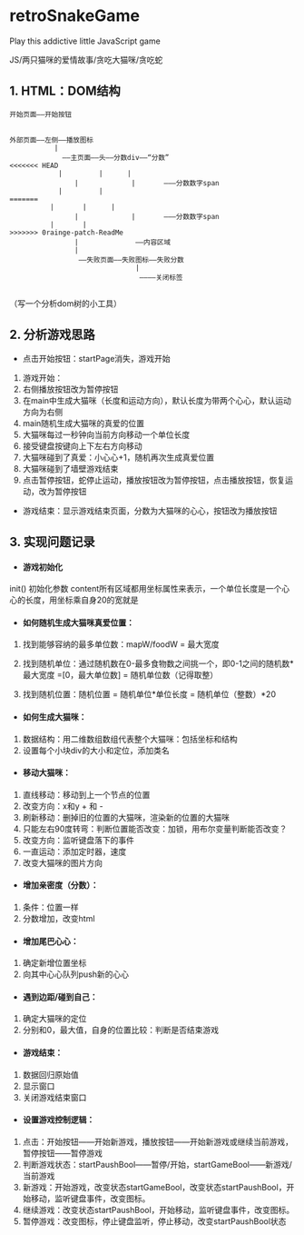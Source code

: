 # retroSnakeGame

Play this addictive little JavaScript game

JS/两只猫咪的爱情故事/贪吃大猫咪/贪吃蛇

## 1. HTML：DOM结构

```
开始页面——开始按钮


外部页面——左侧——播放图标
           |
             ——主页面——头——分数div——“分数”
<<<<<<< HEAD
	        |	      |	     |
                |             |       ———分数数字span
	        |	      |
=======
          |       |      |
                |             |       ———分数数字span
          |       |
>>>>>>> 0rainge-patch-ReadMe
                |              ——内容区域
                |
                 ——失败页面——失败图标——失败分数
                               |
                                ————关闭标签
                              
```

（写一个分析dom树的小工具）

## 2. 分析游戏思路

- 点击开始按钮：startPage消失，游戏开始 

1. 游戏开始：
2. 右侧播放按钮改为暂停按钮
3. 在main中生成大猫咪（长度和运动方向），默认长度为带两个心心，默认运动方向为右侧
4. main随机生成大猫咪的真爱的位置
5. 大猫咪每过一秒钟向当前方向移动一个单位长度
6. 接受键盘按键向上下左右方向移动
7. 大猫咪碰到了真爱：小心心+1，随机再次生成真爱位置
8. 大猫咪碰到了墙壁游戏结束
9. 点击暂停按钮，蛇停止运动，播放按钮改为暂停按钮，点击播放按钮，恢复运动，改为暂停按钮

- 游戏结束：显示游戏结束页面，分数为大猫咪的心心，按钮改为播放按钮

## 3. 实现问题记录

- #### 游戏初始化

init() 初始化参数
content所有区域都用坐标属性来表示，一个单位长度是一个心心的长度，用坐标乘自身20的宽就是

- #### 如何随机生成大猫咪真爱位置：

1. 找到能够容纳的最多单位数：mapW/foodW = 最大宽度

2. 找到随机单位：通过随机数在0-最多食物数之间挑一个，即0-1之间的随机数*最大宽度 =[0，最大单位数] = 随机单位数（记得取整）

3. 找到随机位置：随机位置 = 随机单位*单位长度 = 随机单位（整数）*20

- #### 如何生成大猫咪：

1. 数据结构：用二维数组数组代表整个大猫咪：包括坐标和结构
2. 设置每个小块div的大小和定位，添加类名

- #### 移动大猫咪：

1. 直线移动：移动到上一个节点的位置
2. 改变方向：x和y + 和 - 
3. 刷新移动：删掉旧的位置的大猫咪，渲染新的位置的大猫咪
4. 只能左右90度转弯：判断位置能否改变：加锁，用布尔变量判断能否改变？
5. 改变方向：监听键盘落下的事件
6. 一直运动：添加定时器，速度
7. 改变大猫咪的图片方向

-  #### 增加亲密度（分数）：

1. 条件：位置一样
2. 分数增加，改变html

-  #### 增加尾巴心心：

1. 确定新增位置坐标
2. 向其中心心队列push新的心心

-  #### 遇到边距/碰到自己：

1. 确定大猫咪的定位
2. 分别和0，最大值，自身的位置比较：判断是否结束游戏

-  #### 游戏结束：

1. 数据回归原始值
2. 显示窗口
3. 关闭游戏结束窗口

-  #### 设置游戏控制逻辑：

1. 点击：开始按钮——开始新游戏，播放按钮——开始新游戏或继续当前游戏，暂停按钮——暂停游戏
2. 判断游戏状态：startPaushBool——暂停/开始，startGameBool——新游戏/当前游戏
3. 新游戏：开始游戏，改变状态startGameBool，改变状态startPaushBool，开始移动，监听键盘事件，改变图标。
4. 继续游戏：改变状态startPaushBool，开始移动，监听键盘事件，改变图标。
5. 暂停游戏：改变图标，停止键盘监听，停止移动，改变startPaushBool状态
